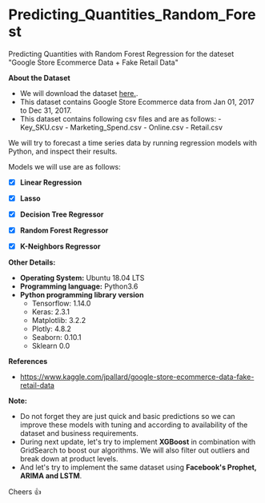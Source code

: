 # Predicting_Quantities_Random_Forest
Predicting Quantities with Random Forest Regression for the dateset "Google Store Ecommerce Data + Fake Retail Data"


**About the Dataset**
- We will download the dataset [here.](https://www.kaggle.com/jpallard/google-store-ecommerce-data-fake-retail-data).
- This dataset contains Google Store Ecommerce data from Jan 01, 2017 to Dec 31, 2017.
- This dataset contains following csv files and are as follows:
      - Key_SKU.csv
      - Marketing_Spend.csv
      - Online.csv
      - Retail.csv

We will try to forecast a time series data by running regression models with Python, and inspect their results. 

Models we will use are as follows: 

- [x] **Linear Regression**
- [x] **Lasso**
- [x] **Decision Tree Regressor**
- [x] **Random Forest Regressor**
- [x] **K-Neighbors Regressor**
      

**Other Details:**

   - **Operating System:** Ubuntu 18.04 LTS
   - **Programming language:** Python3.6
   - **Python programming library version**
       - Tensorflow: 1.14.0
       - Keras: 2.3.1
       - Matplotlib: 3.2.2
       - Plotly: 4.8.2
       - Seaborn: 0.10.1
       - Sklearn 0.0
       

**References**

- https://www.kaggle.com/jpallard/google-store-ecommerce-data-fake-retail-data


**Note:** 
  - Do not forget they are just quick and basic predictions so we can improve these models with tuning and according to availability of the dataset and business    requirements.
  - During next update, let's try to implement **XGBoost** in combination with GridSearch to boost our algorithms. We will also filter out outliers and break down at product levels.
  - And let's try to implement the same dataset using **Facebook's Prophet, ARIMA and LSTM**. 

Cheers :+1:
